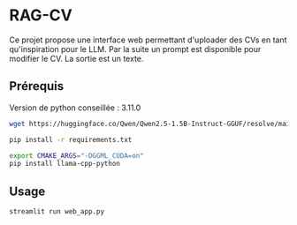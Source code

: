 # RAG-CV

Ce projet propose une interface web permettant d'uploader des CVs en tant qu'inspiration pour le LLM. Par la suite un prompt est disponible pour modifier le CV.
La sortie est un texte. 


## Prérequis

Version de python conseillée : 3.11.0

```bash
wget https://huggingface.co/Qwen/Qwen2.5-1.5B-Instruct-GGUF/resolve/main/qwen2.5-1.5b-instruct-q8_0.gguf -O LLM/qwen2.5-1.5b-instruct-q8_0.gguf

pip install -r requirements.txt

export CMAKE_ARGS="-DGGML_CUDA=on"
pip install llama-cpp-python
```

## Usage

```bash
streamlit run web_app.py
```
